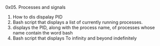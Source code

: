 0x05. Processes and signals
1. How to dis dispalay PID
2. Bash script that displays a list of currently running processes.
3. displays the PID, along with the process name, of processes whose name contain the word bash
4. Bash script that displays To infinity and beyond indefinitely

